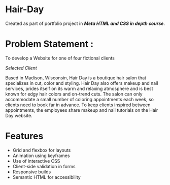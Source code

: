 # Hair-Day
Created as part of portfolio project in <b><em>Meta HTML and CSS in depth course</em></b>.
# Problem Statement : 
To develop a Website for one of four fictional clients

<em>Selected Client</em>
<p>Based in Madison, Wisconsin, Hair Day is a boutique hair salon that specializes in cut, color and styling. Hair Day also offers makeup and nail services, prides itself on its warm and relaxing atmosphere and is best known for edgy hair colors and on-trend cuts. The salon can only accommodate a small number of coloring appointments each week, so clients need to book far in advance. To keep clients inspired between appointments, the employees share makeup and nail tutorials on the Hair Day website. </p>

# Features
<ul>
  <li>Grid and flexbox for layouts</li>
  <li>Animation using keyframes</li>
  <li>Use of interactive CSS</li>
  <li>Client-side validation in forms</li>
  <li>Responsive builds</li>
  <li>Semantic HTML for accessibility</li>
</ul>
